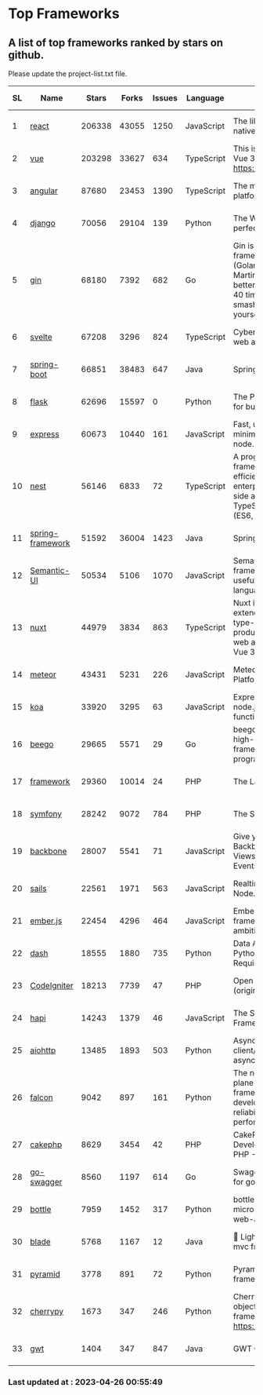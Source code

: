 # Top Frameworks
## A list of top frameworks ranked by stars on github.  
Please update the project-list.txt file.

| SL| Name  | Stars| Forks| Issues | Language | Description | Last Commit |
| --| ------| -----| ---- | ------ | -------- | ----------- | ----------- |
| 1 | [react](https://github.com/facebook/react) | 206338 | 43055 | 1250 | JavaScript | The library for web and native user interfaces | 2023-04-26 00:43:20 |
| 2 | [vue](https://github.com/vuejs/vue) | 203298 | 33627 | 634 | TypeScript | This is the repo for Vue 2. For Vue 3, go to https://github.com/vuejs/core | 2023-02-04 18:16:38 |
| 3 | [angular](https://github.com/angular/angular) | 87680 | 23453 | 1390 | TypeScript | The modern web developer’s platform | 2023-04-26 00:23:28 |
| 4 | [django](https://github.com/django/django) | 70056 | 29104 | 139 | Python | The Web framework for perfectionists with deadlines. | 2023-04-25 10:41:06 |
| 5 | [gin](https://github.com/gin-gonic/gin) | 68180 | 7392 | 682 | Go | Gin is a HTTP web framework written in Go (Golang). It features a Martini-like API with much better performance -- up to 40 times faster. If you need smashing performance, get yourself some Gin. | 2023-03-02 00:12:20 |
| 6 | [svelte](https://github.com/sveltejs/svelte) | 67208 | 3296 | 824 | TypeScript | Cybernetically enhanced web apps | 2023-04-19 13:27:42 |
| 7 | [spring-boot](https://github.com/spring-projects/spring-boot) | 66851 | 38483 | 647 | Java | Spring Boot | 2023-04-26 00:20:05 |
| 8 | [flask](https://github.com/pallets/flask) | 62696 | 15597 | 0 | Python | The Python micro framework for building web applications. | 2023-04-25 18:42:22 |
| 9 | [express](https://github.com/expressjs/express) | 60673 | 10440 | 161 | JavaScript | Fast, unopinionated, minimalist web framework for node. | 2023-02-26 18:34:32 |
| 10 | [nest](https://github.com/nestjs/nest) | 56146 | 6833 | 72 | TypeScript | A progressive Node.js framework for building efficient, scalable, and enterprise-grade server-side applications on top of TypeScript & JavaScript (ES6, ES7, ES8) 🚀 | 2023-04-25 07:34:49 |
| 11 | [spring-framework](https://github.com/spring-projects/spring-framework) | 51592 | 36004 | 1423 | Java | Spring Framework | 2023-04-25 17:52:06 |
| 12 | [Semantic-UI](https://github.com/Semantic-Org/Semantic-UI) | 50534 | 5106 | 1070 | JavaScript | Semantic is a UI component framework based around useful principles from natural language. | 2023-01-11 17:05:32 |
| 13 | [nuxt](https://github.com/nuxt/nuxt) | 44979 | 3834 | 863 | TypeScript | Nuxt is an intuitive and extendable way to create type-safe, performant and production-grade full-stack web apps and websites with Vue 3. | 2023-04-25 20:18:33 |
| 14 | [meteor](https://github.com/meteor/meteor) | 43431 | 5231 | 226 | JavaScript | Meteor, the JavaScript App Platform | 2023-04-19 18:18:47 |
| 15 | [koa](https://github.com/koajs/koa) | 33920 | 3295 | 63 | JavaScript | Expressive middleware for node.js using ES2017 async functions | 2023-04-12 09:49:59 |
| 16 | [beego](https://github.com/beego/beego) | 29665 | 5571 | 29 | Go | beego is an open-source, high-performance web framework for the Go programming language. | 2023-03-09 07:19:01 |
| 17 | [framework](https://github.com/laravel/framework) | 29360 | 10014 | 24 | PHP | The Laravel Framework. | 2023-04-25 17:33:53 |
| 18 | [symfony](https://github.com/symfony/symfony) | 28242 | 9072 | 784 | PHP | The Symfony PHP framework | 2023-04-25 07:59:16 |
| 19 | [backbone](https://github.com/jashkenas/backbone) | 28007 | 5541 | 71 | JavaScript | Give your JS App some Backbone with Models, Views, Collections, and Events | 2023-01-04 11:09:21 |
| 20 | [sails](https://github.com/balderdashy/sails) | 22561 | 1971 | 563 | JavaScript | Realtime MVC Framework for Node.js | 2023-02-17 22:35:42 |
| 21 | [ember.js](https://github.com/emberjs/ember.js) | 22454 | 4296 | 464 | JavaScript | Ember.js - A JavaScript framework for creating ambitious web applications | 2023-04-24 00:36:53 |
| 22 | [dash](https://github.com/plotly/dash) | 18555 | 1880 | 735 | Python | Data Apps & Dashboards for Python. No JavaScript Required. | 2023-04-21 14:46:04 |
| 23 | [CodeIgniter](https://github.com/bcit-ci/CodeIgniter) | 18213 | 7739 | 47 | PHP | Open Source PHP Framework (originally from EllisLab) | 2023-04-07 17:57:13 |
| 24 | [hapi](https://github.com/hapijs/hapi) | 14243 | 1379 | 46 | JavaScript | The Simple, Secure Framework Developers Trust | 2023-04-24 22:09:20 |
| 25 | [aiohttp](https://github.com/aio-libs/aiohttp) | 13485 | 1893 | 503 | Python | Asynchronous HTTP client/server framework for asyncio and Python | 2023-04-25 17:55:25 |
| 26 | [falcon](https://github.com/falconry/falcon) | 9042 | 897 | 161 | Python | The no-magic web data plane API and microservices framework for Python developers, with a focus on reliability, correctness, and performance at scale. | 2023-01-18 20:42:26 |
| 27 | [cakephp](https://github.com/cakephp/cakephp) | 8629 | 3454 | 42 | PHP | CakePHP: The Rapid Development Framework for PHP - Official Repository | 2023-04-24 18:06:27 |
| 28 | [go-swagger](https://github.com/go-swagger/go-swagger) | 8560 | 1197 | 614 | Go | Swagger 2.0 implementation for go | 2023-04-22 06:08:57 |
| 29 | [bottle](https://github.com/bottlepy/bottle) | 7959 | 1452 | 317 | Python | bottle.py is a fast and simple micro-framework for python web-applications. | 2022-09-05 15:24:52 |
| 30 | [blade](https://github.com/lets-blade/blade) | 5768 | 1167 | 12 | Java | :rocket: Lightning fast and elegant mvc framework for Java8 | 2022-05-10 12:38:06 |
| 31 | [pyramid](https://github.com/Pylons/pyramid) | 3778 | 891 | 72 | Python | Pyramid - A Python web framework | 2023-02-16 13:50:59 |
| 32 | [cherrypy](https://github.com/cherrypy/cherrypy) | 1673 | 347 | 246 | Python | CherryPy is a pythonic, object-oriented HTTP framework.      https://cherrypy.dev | 2023-04-01 23:50:27 |
| 33 | [gwt](https://github.com/gwtproject/gwt) | 1404 | 347 | 847 | Java | GWT Open Source Project | 2023-04-19 00:23:06 |

### Last updated at : 2023-04-26 00:55:49

